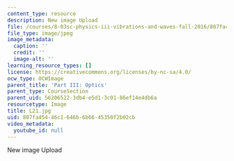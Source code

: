 ```yaml
---
content_type: resource
description: New image Upload
file: /courses/8-03sc-physics-iii-vibrations-and-waves-fall-2016/807fa45446c1646b6b6645350f2b02cb_L21.jpg
file_type: image/jpeg
image_metadata:
  caption: ''
  credit: ''
  image-alt: ''
learning_resource_types: []
license: https://creativecommons.org/licenses/by-nc-sa/4.0/
ocw_type: OCWImage
parent_title: 'Part III: Optics'
parent_type: CourseSection
parent_uid: 56206522-3db4-e5d1-3c01-86ef14e4db6a
resourcetype: Image
title: L21.jpg
uid: 807fa454-46c1-646b-6b66-45350f2b02cb
video_metadata:
  youtube_id: null
---
```

New image Upload